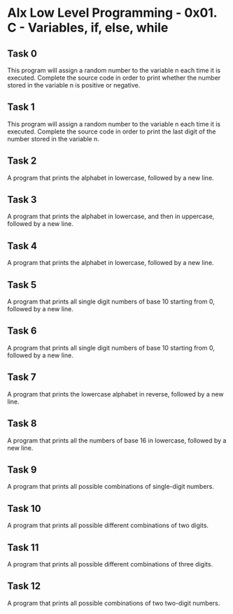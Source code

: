 # Alx Low Level Programming - 0x01. C - Variables, if, else, while

## Task 0
This program will assign a random number to the variable n each time it is executed. Complete the source code in order to print whether the number stored in the variable n is positive or negative.


## Task 1
This program will assign a random number to the variable n each time it is executed. Complete the source code in order to print the last digit of the number stored in the variable n.

## Task 2
A program that prints the alphabet in lowercase, followed by a new line.

## Task 3
A program that prints the alphabet in lowercase, and then in uppercase, followed by a new line.

## Task 4
A program that prints the alphabet in lowercase, followed by a new line.

## Task 5
A program that prints all single digit numbers of base 10 starting from 0, followed by a new line.

## Task 6
A program that prints all single digit numbers of base 10 starting from 0, followed by a new line.

## Task 7
A program that prints the lowercase alphabet in reverse, followed by a new line.

## Task 8
A program that prints all the numbers of base 16 in lowercase, followed by a new line.

## Task 9
A program that prints all possible combinations of single-digit numbers.

## Task 10
A program that prints all possible different combinations of two digits.

## Task 11
A program that prints all possible different combinations of three digits.

## Task 12
A program that prints all possible combinations of two two-digit numbers.
